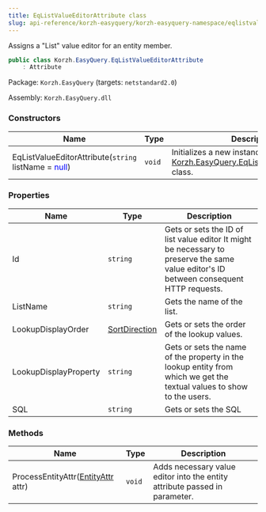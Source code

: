 ```yaml
---
title: EqListValueEditorAttribute class
slug: api-reference/korzh-easyquery/korzh-easyquery-namespace/eqlistvalueeditorattribute-class
---
```


Assigns a "List" value editor for an entity member.
```csharp
public class Korzh.EasyQuery.EqListValueEditorAttribute
    : Attribute

```
Package: `Korzh.EasyQuery` (targets: `netstandard2.0`)

Assembly: `Korzh.EasyQuery.dll`

### Constructors

| Name | Type | Description | 
| --- | --- | --- | 
| EqListValueEditorAttribute(`string` listName = <span style='color: blue'>null</span>) | `void` | Initializes a new instance of the [Korzh.EasyQuery.EqListValueEditorAttribute](//easyquery/docs/api-reference/korzh-easyquery/korzh-easyquery-namespace/eqlistvalueeditorattribute-class) class. | 


### Properties

| Name | Type | Description | 
| --- | --- | --- | 
| Id | `string` | Gets or sets the ID of list value editor  It might be necessary to preserve the same value editor's ID between consequent HTTP requests. | 
| ListName | `string` | Gets the name of the list. | 
| LookupDisplayOrder | [SortDirection](//easyquery/docs/api-reference/korzh-easyquery/korzh-easyquery-namespace/sortdirection-enum) | Gets or sets the order of the lookup values. | 
| LookupDisplayProperty | `string` | Gets or sets the name of the property in the lookup entity from which we get the textual values to show to the users. | 
| SQL | `string` | Gets or sets the SQL | 


### Methods

| Name | Type | Description | 
| --- | --- | --- | 
| ProcessEntityAttr([EntityAttr](//easyquery/docs/api-reference/korzh-easyquery/korzh-easyquery-namespace/entityattr-class) attr) | `void` | Adds necessary value editor into the entity attribute passed in parameter. |